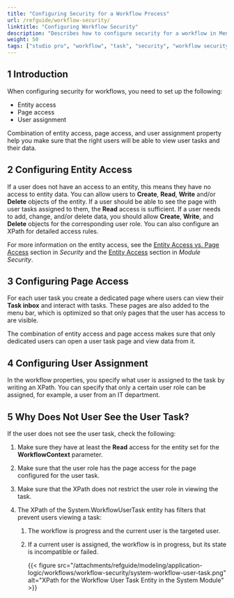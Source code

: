 ```yaml
---
title: "Configuring Security for a Workflow Process"
url: /refguide/workflow-security/
linktitle: "Configuring Workflow Security"
description: "Describes how to configure security for a workflow in Mendix Studio Pro."
weight: 50
tags: ["studio pro", "workflow", "task", "security", "workflow security"]
---
```


## 1 Introduction 

When configuring security for workflows, you need to set up the following:

* Entity access
* Page access
* User assignment

Combination of entity access, page access, and user assignment property help you make sure that the right users will be able to view user tasks and their data.

## 2 Configuring Entity Access

If a user does not have an access to an entity, this means they have no access to entity data. You can allow users to **Create**, **Read**, **Write** and/or **Delete** objects of the entity. If a user should be able to see the page with user tasks assigned to them, the **Read** access is sufficient. If a user needs to add, change, and/or delete data, you should allow **Create**, **Write**, and **Delete** objects for the corresponding user role. You can also configure an XPath for detailed access rules. 

For more information on the entity access, see the [Entity Access vs. Page Access](/refguide/security/#entity-vs-page-access) section in *Security* and the [Entity Access](/refguide/module-security/#entity-access) section in *Module Security*.

## 3 Configuring Page Access

For each user task you create a dedicated page where users can view their **Task inbox** and interact with tasks. These pages are also added to the menu bar, which is optimized so that only pages that the user has access to are visible. 

The combination of entity access and page access makes sure that only dedicated users can open a user task page and view data from it. 

## 4 Configuring User Assignment

In the workflow properties, you specify what user is assigned to the task by writing an XPath. You can specify that only a certain user role can be assigned, for example, a user from an IT department. 

## 5 Why Does Not User See the User Task?

If the user does not see the user task, check the following:

1. Make sure they have at least the **Read** access for the entity set for the **WorkflowContext** parameter. 

2. Make sure that the user role has the page access for the page configured for the user task.

3. Make sure that the XPath does not restrict the user role in viewing the task.

4. The XPath of the System.WorkflowUserTask entity has filters that prevent users viewing a task:

    1. The workflow is progress and the current user is the targeted user.

    2. If a current user is assigned, the workflow is in progress, but its state is incompatible or failed.

        {{< figure src="/attachments/refguide/modeling/application-logic/workflows/workflow-security/system-workflow-user-task.png" alt="XPath for the Workflow User Task Entity in the System Module" >}}



 



